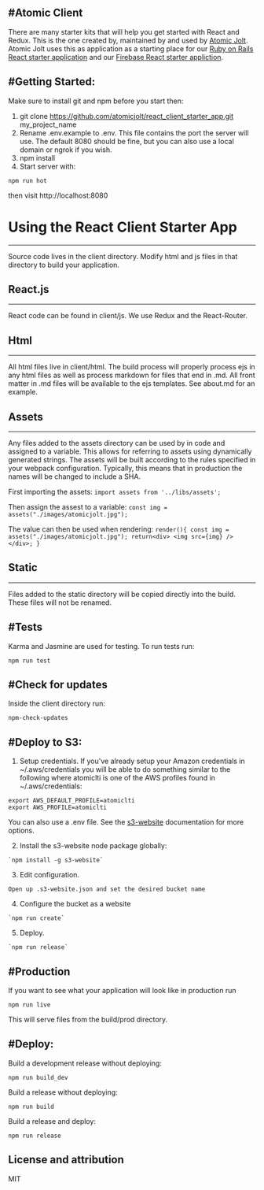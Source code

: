 #Atomic Client
-----------------------
There are many starter kits that will help you get started with React and Redux. This is the one created by, maintained by and used by [Atomic Jolt](http://www.atomicjolt.com). Atomic Jolt uses this as application as a starting place for our [Ruby on Rails React starter application](https://github.com/atomicjolt/react_starter_app) and our [Firebase React starter appliction](https://github.com/atomicjolt/react_firebase_starter_app).


#Getting Started:
-----------------------

Make sure to install git and npm before you start then:

1. git clone https://github.com/atomicjolt/react_client_starter_app.git my_project_name
2. Rename .env.example to .env. This file contains the port the server will use. The default 8080 should be fine, but you can also use a local domain or ngrok if you wish.
3. npm install
4. Start server with:

  `npm run hot`

then visit http://localhost:8080


# Using the React Client Starter App
-----------------------
Source code lives in the client directory. Modify html and js files in that directory to build your application.


## React.js
-----------
React code can be found in client/js. We use Redux and the React-Router.


## Html
-----------
All html files live in client/html. The build process will properly process ejs in any html files as well as process markdown for files that end in .md. All front matter in .md files will be available to the ejs templates. See about.md for an example.


## Assets
-----------
Any files added to the assets directory can be used by in code and assigned to a variable. This
allows for referring to assets using dynamically generated strings. The assets will be built according to
the rules specified in your webpack configuration. Typically, this means that in production the names will
be changed to include a SHA.

First importing the assets:
  `import assets from '../libs/assets';`

Then assign the assest to a variable:
  `const img = assets("./images/atomicjolt.jpg");`

The value can then be used when rendering:
  `render(){
    const img = assets("./images/atomicjolt.jpg");
    return<div>
    <img src={img} />
    </div>;
  }`


## Static
-----------
Files added to the static directory will be copied directly into the build. These files will not be renamed.


#Tests
-----------
Karma and Jasmine are used for testing. To run tests run:

  `npm run test`


#Check for updates
-----------
Inside the client directory run:

  `npm-check-updates`


#Deploy to S3:
-----------------------

  1. Setup credentials. If you've already setup your Amazon credentials in ~/.aws/credentials you will be able to do something similar to the
  following where atomiclti is one of the AWS profiles found in ~/.aws/credentials:

    export AWS_DEFAULT_PROFILE=atomiclti
    export AWS_PROFILE=atomiclti

  You can also use a .env file. See the [s3-website](https://github.com/klaemo/s3-website) documentation for more options.

  2. Install the s3-website node package globally:

    `npm install -g s3-website`

  3. Edit configuration.

    Open up .s3-website.json and set the desired bucket name

  4. Configure the bucket as a website

    `npm run create`

  5. Deploy.

    `npm run release`

#Production
-----------------------
If you want to see what your application will look like in production run

  `npm run live`

This will serve files from the build/prod directory.


#Deploy:
-----------------------

  Build a development release without deploying:

  `npm run build_dev`


  Build a release without deploying:

  `npm run build`


  Build a release and deploy:

  `npm run release`


License and attribution
-----------------------
MIT